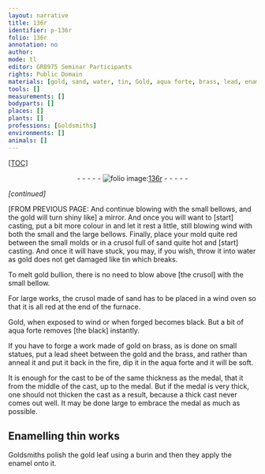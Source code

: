 ```yaml
---
layout: narrative
title: 136r
identifier: p-136r
folio: 136r
annotation: no
author:
mode: tl
editor: GR8975 Seminar Participants
rights: Public Domain
materials: [gold, sand, water, tin, Gold, aqua forte, brass, lead, enamel]
tools: []
measurements: []
bodyparts: []
places: []
plants: []
professions: [Goldsmiths]
environments: []
animals: []
---
```


<p><a href="{{ site.baseurl }}/diplomatic/">[TOC]</a></p><div class="folio" align="center">- - - - - <a href="http://gallica.bnf.fr/ark:/12148/btv1b10500001g/f277.item.r=" target="_blank"><img src="https://cu-mkp.github.io/2017-workshop-edition/assets/photo-icon.png" alt="folio image: " style="display:inline-block; margin-bottom:-3px;"/>136r</a> - - - - - </div>  
 
*[continued]*
  
[FROM PREVIOUS PAGE: And continue blowing with the small bellows, and the <span class="m">gold</span> will turn shiny like] a mirror. And once you will want to [start] casting, put a bit more colour in and let it rest a little, still blowing wind with both the small and the large bellows. Finally, place your mold quite red between the small molds or in a crusol full of <span class="m">sand</span> quite hot and [start] casting. And once it will have stuck, you may, if you wish, throw it into <span class="m">water</span> as <span class="m">gold</span> does not get damaged like <span class="m">tin</span> which breaks.
 
To melt <span class="m">gold</span> bullion, there is no need to blow above [the crusol] with the small bellow.
 
For large works, the crusol made of <span class="m">sand</span> has to be placed in a wind oven so that it is all red at the end of the furnace.
 
<span class="m">Gold</span>, when exposed to wind or when forged becomes black. But a bit of <span class="m">aqua forte</span> removes [the black] instantly.
 
If you have to forge a work made of <span class="m">gold</span> on <span class="m">brass</span>, as is done on small statues, put a <span class="m">lead</span> sheet between the <span class="m">gold</span> and the <span class="m">brass</span>, and rather than anneal it and put it back in the fire, dip it in the <span class="m">aqua forte</span> and it will be soft.
 
It is enough for the cast to be of the same thickness as the medal, that it from the middle of the cast, up to the medal. But if the medal is very thick, one should not thicken the cast as a result, because a thick cast never comes out well. It may be done large to embrace the medal as much as possible.
 
 
  

## Enamelling thin works

 
<span class="pro">Goldsmiths</span> polish the <span class="m">gold</span> leaf using a burin and then they apply the <span class="m">enamel</span> onto it.
 
